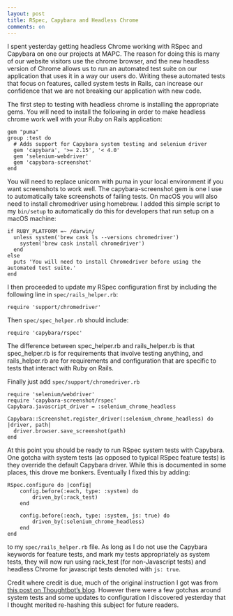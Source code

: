 ```yaml
---
layout: post
title: RSpec, Capybara and Headless Chrome
comments: on
---
```

I spent yesterday getting headless Chrome working with RSpec and Capybara on one our projects at MAPC. The reason for doing this is many of our website visitors use the chrome browser, and the new headless version of Chrome allows us to run an automated test suite on our application that uses it in a way our users do. Writing these automated tests that focus on features, called system tests in Rails, can increase our confidence that we are not breaking our application with new code.

The first step to testing with headless chrome is installing the appropriate gems. You will need to install the following in order to make headless chrome work well with your Ruby on Rails application:

```
gem "puma"
group :test do
  # Adds support for Capybara system testing and selenium driver
  gem 'capybara', '>= 2.15', '< 4.0'
  gem 'selenium-webdriver'
  gem 'capybara-screenshot'
end
```

You will need to replace unicorn with puma in your local environment if you want screenshots to work well. The capybara-screenshot gem is one I use to automatically take screenshots of failing tests. On macOS you will also need to install chromedriver using homebrew. I added this simple script to my `bin/setup` to automatically do this for developers that run setup on a macOS machine:

```
if RUBY_PLATFORM =~ /darwin/
  unless system('brew cask ls --versions chromedriver')
	system('brew cask install chromedriver')
  end
else
  puts 'You will need to install Chromedriver before using the automated test suite.'
end
```

I then proceeded to update my RSpec configuration first by including the following line in `spec/rails_helper.rb`:

`require 'support/chromedriver'`

Then `spec/spec_helper.rb` should include:

`require 'capybara/rspec'`

The difference between spec_helper.rb and rails_helper.rb is that spec_helper.rb is for requirements that involve testing anything, and rails_helper.rb are for requirements and configuration that are specific to tests that interact with Ruby on Rails.

Finally just add `spec/support/chromedriver.rb`

```
require 'selenium/webdriver'
require 'capybara-screenshot/rspec'
Capybara.javascript_driver = :selenium_chrome_headless

Capybara::Screenshot.register_driver(:selenium_chrome_headless) do |driver, path|
  driver.browser.save_screenshot(path)
end
```

At this point you should be ready to run RSpec system tests with Capybara. One gotcha with system tests (as opposed to typical RSpec feature tests) is they override the default Capybara driver. While this is documented in some places, this drove me bonkers. Eventually I fixed this by adding:

```
RSpec.configure do |config|
	config.before(:each, type: :system) do
		driven_by(:rack_test)
	end
	
	config.before(:each, type: :system, js: true) do
		driven_by(:selenium_chrome_headless)
	end
end
```

to my `spec/rails_helper.rb` file. As long as I do not use the Capybara keywords for feature tests, and mark my tests appropriately as system tests, they will now run using rack_test (for non-Javascript tests) and headless Chrome for javascript tests denoted with `js: true`.

Credit where credit is due, much of the original instruction I got was from [this post on Thoughtbot’s blog](https://thoughtbot.com/blog/headless-feature-specs-with-chrome). However there were a few gotchas around system tests and some updates to configuration I discovered yesterday that I thought merited re-hashing this subject for future readers.
